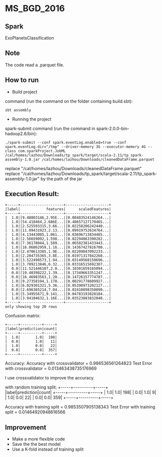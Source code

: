 # MS_BGD_2016
Spark
--------------

ExoPlanetsClassification

Note
--------------
The code read a .parquet file.   

How to run
--------------

* Build project 

command (run the command on the folder containing build.sbt):

    sbt assembly


* Running the project

spark-submit command (run the command in spark-2.0.0-bin-hadoop2.6/bin):
 

    ./spark-submit --conf spark.eventLog.enabled=true --conf spark.eventLog.dir="/tmp" --driver-memory 3G --executor-memory 4G --class com.sparkProject.JobML /cal/homes/lazhou/Downloads/tp_spark/target/scala-2.11/tp_spark-assembly-1.0.jar /cal/homes/lazhou/Downloads/cleanedDataFrame.parquet

replace "/cal/homes/lazhou/Downloads/cleanedDataFrame.parquet" 
replace "/cal/homes/lazhou/Downloads/tp_spark/target/scala-2.11/tp_spark-assembly-1.0.jar" by the path of the jar

Execution Result:
--------------

    +-----+--------------------+--------------------+
    |label|            features|      scaledFeatures|
    +-----+--------------------+--------------------+
    |  1.0|[9.48803146,2.95E...|[0.08483524146264...|
    |  1.0|[54.418464,2.686E...|[0.48657127170465...|
    |  1.0|[2.525593315,3.66...|[0.02258206242440...|
    |  1.0|[11.09431923,2.13...|[0.09919752634764...|
    |  1.0|[4.13443005,1.061...|[0.03696713834485...|
    |  1.0|[2.56659092,1.598...|[0.02294863390282...|
    |  0.0|[7.36178044,1.589...|[0.06582381433443...|
    |  1.0|[16.06862959,1.16...|[0.14367427816700...|
    |  1.0|[2.470613385,1.9E...|[0.02209047092233...|
    |  1.0|[2.204735365,3.8E...|[0.01971317842268...|
    |  1.0|[3.522498573,1.94...|[0.03149568150696...|
    |  1.0|[3.709213846,6.32...|[0.03316515692307...|
    |  0.0|[11.521446107,2.0...|[0.10301659165094...|
    |  0.0|[19.40398222,1.39...|[0.17349663351247...|
    |  0.0|[16.46983563,1.20...|[0.14726157774787...|
    |  1.0|[9.27358194,1.178...|[0.08291778609927...|
    |  1.0|[6.029301321,5.36...|[0.05390973202127...|
    |  0.0|[2.696365214,7.04...|[0.02410898350890...|
    |  1.0|[5.34955671,9.141...|[0.04783193828184...|
    |  1.0|[3.94104632,1.16E...|[0.03523803832040...|
    +-----+--------------------+--------------------+
    only showing top 20 rows
    
    
    
 Confusion matrix:
 
    +-----+----------+-----+                                                        
    |label|prediction|count|
    +-----+----------+-----+
    |  1.0|       1.0|  198|
    |  0.0|       1.0|   11|
    |  1.0|       0.0|   22|
    |  0.0|       0.0|  357|
    +-----+----------+-----+


 
Accuracy:
Accuracy with crossvalidator = 0.986536561264823
Test Error with crossvalidator = 0.013463438735176969

I use crossvalidator to improve the accuracy.

with random training split:
    +-----+----------+-----+                                                        
    |label|prediction|count|
    +-----+----------+-----+
    |  1.0|       1.0|  198|
    |  0.0|       1.0|    9|
    |  1.0|       0.0|   22|
    |  0.0|       0.0|  359|
    +-----+----------+-----+

Accuracy with training split = 0.9853507905138343
Test Error with training split = 0.01464920948616566


Improvement
--------------
 
 - Make a more flexible code 
 - Save the the best model
 - Use a K-fold instead of training split
    
    

